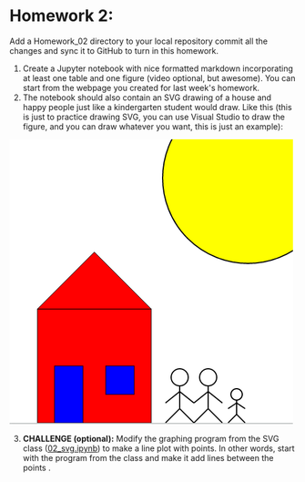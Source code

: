 # Homework 2:

Add a Homework_02 directory to your local repository commit all the changes and sync it to GitHub to turn in this homework.

1. Create a Jupyter notebook with nice formatted markdown incorporating at least one table and one figure (video optional, but awesome). You can start from the webpage you created for last week's homework.
2. The notebook should also contain an SVG drawing of a house and happy people just like a kindergarten student would draw. Like this (this is just to practice drawing SVG, you can use Visual Studio to draw the figure, and you can draw whatever you want, this is just an example):

![drawing](drawing.png)

3. **CHALLENGE (optional):** Modify the graphing program from the SVG class ([02_svg.ipynb](./02_svg.ipynb)) to make a line plot with points. In other words, start with the program from the class and make it add lines between the points .
